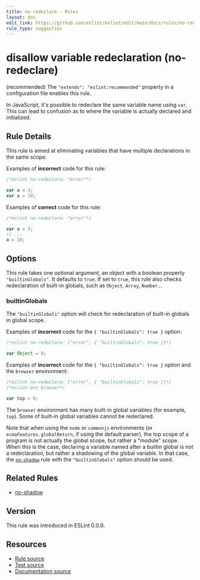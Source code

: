 ```yaml
---
title: no-redeclare - Rules
layout: doc
edit_link: https://github.com/eslint/eslint/edit/main/docs/rules/no-redeclare.md
rule_type: suggestion
---
```

<!-- Note: No pull requests accepted for this file. See README.md in the root directory for details. -->

# disallow variable redeclaration (no-redeclare)

(recommended) The `"extends": "eslint:recommended"` property in a configuration file enables this rule.

In JavaScript, it's possible to redeclare the same variable name using `var`. This can lead to confusion as to where the variable is actually declared and initialized.

## Rule Details

This rule is aimed at eliminating variables that have multiple declarations in the same scope.

Examples of **incorrect** code for this rule:

```js
/*eslint no-redeclare: "error"*/

var a = 3;
var a = 10;
```

Examples of **correct** code for this rule:

```js
/*eslint no-redeclare: "error"*/

var a = 3;
// ...
a = 10;
```

## Options

This rule takes one optional argument, an object with a boolean property `"builtinGlobals"`. It defaults to `true`.
If set to `true`, this rule also checks redeclaration of built-in globals, such as `Object`, `Array`, `Number`...

### builtinGlobals

The `"builtinGlobals"` option will check for redeclaration of built-in globals in global scope.

Examples of **incorrect** code for the `{ "builtinGlobals": true }` option:

```js
/*eslint no-redeclare: ["error", { "builtinGlobals": true }]*/

var Object = 0;
```

Examples of **incorrect** code for the `{ "builtinGlobals": true }` option and the `browser` environment:

```js
/*eslint no-redeclare: ["error", { "builtinGlobals": true }]*/
/*eslint-env browser*/

var top = 0;
```

The `browser` environment has many built-in global variables (for example, `top`). Some of built-in global variables cannot be redeclared.

Note that when using the `node` or `commonjs` environments (or `ecmaFeatures.globalReturn`, if using the default parser), the top scope of a program is not actually the global scope, but rather a "module" scope. When this is the case, declaring a variable named after a builtin global is not a redeclaration, but rather a shadowing of the global variable. In that case, the [`no-shadow`](no-shadow) rule with the `"builtinGlobals"` option should be used.

## Related Rules

* [no-shadow](no-shadow)

## Version

This rule was introduced in ESLint 0.0.9.

## Resources

* [Rule source](https://github.com/eslint/eslint/tree/HEAD/lib/rules/no-redeclare.js)
* [Test source](https://github.com/eslint/eslint/tree/HEAD/tests/lib/rules/no-redeclare.js)
* [Documentation source](https://github.com/eslint/eslint/tree/HEAD/docs/rules/no-redeclare.md)
